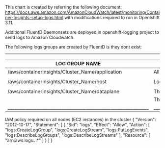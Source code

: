 This chart is created by referring the following document: https://docs.aws.amazon.com/AmazonCloudWatch/latest/monitoring/Container-Insights-setup-logs.html with modifications required to run in Openlshift 3.11.

Additional FluentD Daemonsets are deployed in openshift-logging project to send logs to Amazon Cloudwatch. 

The following logs groups are created by FluentD is they dont exist:
____________________________________________________________________________________________________________________________________________________________________
|			LOG GROUP NAME				|				LOG SOURCE							   |
|---------------------------------------------------------------|--------------------------------------------------------------------------------------------------|
|	/aws/containerinsights/Cluster_Name/application  	|	All log files in /var/log/containers							   |
|								|												   |
|	/aws/containerinsights/Cluster_Name/host		|	Logs from /var/log/dmesg, /var/log/secure, and /var/log/messages			   |
|								|												   |
|	/aws/containerinsights/Cluster_Name/dataplane		|	The logs in /var/log/journal for kubelet.service, kubeproxy.service, and docker.service.   |
|								|	The following IAM policy has to be applied to all the nodes/EC2 instances in Openshift.	   |
|_______________________________________________________________|__________________________________________________________________________________________________|

IAM policy required on all nodes (EC2 instances) in the cluster
{
    "Version": "2012-10-17",
    "Statement": [
        {
            "Sid": "logs",
            "Effect": "Allow",
            "Action": [
                "logs:CreateLogGroup",
                "logs:CreateLogStream",
                "logs:PutLogEvents",
                "logs:DescribeLogGroups",
                "logs:DescribeLogStreams"
            ],
            "Resource": [
                "arn:aws:logs:*:*:*"
            ]
        }
    ]
}
